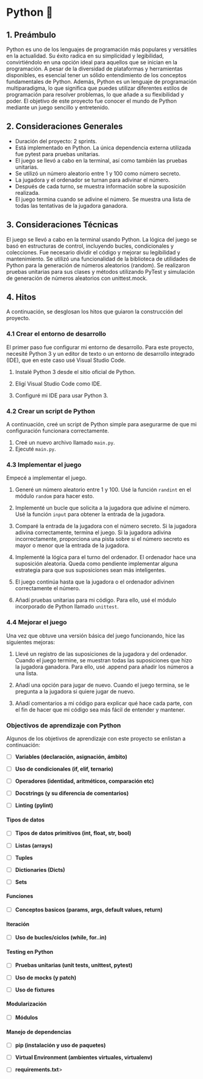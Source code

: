 # Python 🐍

## 1. Preámbulo

Python es uno de los lenguajes de programación más populares y versátiles en la
actualidad. Su éxito radica en su simplicidad y legibilidad, convirtiéndolo en
una opción ideal para aquellos que se inician en la programación. A pesar de la
diversidad de plataformas y herramientas disponibles, es esencial tener un
sólido entendimiento de los conceptos fundamentales de Python. Además, Python
es un lenguaje de programación multiparadigma, lo que significa que puedes
utilizar diferentes estilos de programación para resolver problemas, lo que
añade a su flexibilidad y poder. El objetivo de este proyecto fue conocer el
mundo de Python mediante un juego sencillo y entretenido.

## 2. Consideraciones Generales

- Duración del proyecto: 2 sprints.
- Está implementado en Python. La única dependencia externa utilizada
 fue pytest para pruebas unitarias.
- El juego se llevó a cabo en la terminal, así como también las pruebas unitarias.
- Se utilizó un número aleatorio entre 1 y 100 como número secreto.
- La jugadora y el ordenador se turnan para adivinar el número.
- Después de cada turno, se muestra información sobre la suposición realizada.
- El juego termina cuando se adivine el número. Se muestra una lista de
  todas las tentativas de la jugadora ganadora.

## 3. Consideraciones Técnicas

El juego se llevó a cabo en la terminal usando Python. La lógica del juego se
basó en estructuras de control, incluyendo bucles, condicionales y
colecciones. Fue necesario dividir el código y mejorar su legibilidad y
mantenimiento. Se utilizó una funcionalidad de la biblioteca de
utilidades de Python para la generación de números aleatorios (random). Se
realizaron pruebas unitarias para sus clases y métodos utilizando PyTest y
simulación de generación de números aleatorios con unittest.mock.

## 4. Hitos

A continuación, se desglosan los hitos que guiaron la construcción del proyecto.

### 4.1 Crear el entorno de desarrollo

El primer paso fue configurar mi entorno de desarrollo. Para este proyecto,
necesité Python 3 y un editor de texto o un entorno de desarrollo integrado
(IDE), que en este caso usé Visual Studio Code.

1. Instalé Python 3 desde el sitio oficial de Python.

2. Eligí Visual Studio Code como IDE.

3. Configuré mi IDE para usar Python 3.

### 4.2 Crear un script de Python

A continuación, creé un script de Python simple para asegurarme de que mi
configuración funcionara correctamente.

1. Creé un nuevo archivo llamado `main.py`. <br>
2. Ejecuté `main.py`.

### 4.3 Implementar el juego

Empecé a implementar el juego.

1. Generé un número aleatorio entre 1 y 100. Usé la función `randint`
en el módulo `random` para hacer esto.

2. Implementé un bucle que solicita a la jugadora que adivine el número. Usé la
función `input` para obtener la entrada de la jugadora.

3. Comparé la entrada de la jugadora con el número secreto. Si la jugadora
adivina correctamente, termina el juego. Si la jugadora adivina
incorrectamente, proporciona una pista sobre si el número secreto es mayor o
menor que la entrada de la jugadora.

4. Implementé la lógica para el turno del ordenador. El ordenador hace
una suposición aleatoria. Queda como pendiente implementar alguna estrategia para que sus
suposiciones sean más inteligentes.

5. El juego continúa hasta que la jugadora o el ordenador adivinen
correctamente el número.

6. Añadí pruebas unitarias para mi código. Para ello, usé el módulo incorporado de Python
llamado `unittest`.

### 4.4 Mejorar el juego

Una vez que obtuve una versión básica del juego funcionando, hice las siguientes
mejoras:

1. Llevé un registro de las suposiciones de la jugadora y del ordenador. Cuando
el juego termine, se muestran todas las suposiciones que hizo la jugadora ganadora. 
Para ello, usé .append para añadir los números a una lista.

2. Añadí una opción para jugar de nuevo. Cuando el juego termina, se le pregunta a la
jugadora si quiere jugar de nuevo.

3. Añadí comentarios a mi código para explicar qué hace cada parte, con el fin de hacer
que mi código sea más fácil de entender y mantener.

### Objectivos de aprendizaje con Python

Algunos de los objetivos de aprendizaje con este proyecto se enlistan a continuación: 

- [ ] **Variables (declaración, asignación, ámbito)**

- [ ] **Uso de condicionales (if, elif, ternario)**

- [ ] **Operadores (identidad, aritméticos, comparación etc)**

- [ ] **Docstrings (y su diferencia de comentarios)**

- [ ] **Linting (pylint)**

#### Tipos de datos

- [ ] **Tipos de datos primitivos (int, float, str, bool)**

- [ ] **Listas (arrays)**

- [ ] **Tuples**

- [ ] **Dictionaries (Dicts)**

- [ ] **Sets**

#### Funciones

- [ ] **Conceptos basicos (params, args, default values, return)**

#### Iteración

- [ ] **Uso de bucles/ciclos (while, for..in)**

#### Testing en Python

- [ ] **Pruebas unitarias (unit tests, unittest, pytest)**

- [ ] **Uso de mocks (y patch)**

- [ ] **Uso de fixtures**

#### Modularización

- [ ] **Módulos**

#### Manejo de dependencias

- [ ] **pip (instalación y uso de paquetes)**

- [ ] **Virtual Environment (ambientes virtuales, virtualenv)**

- [ ] **requirements.txt**>
